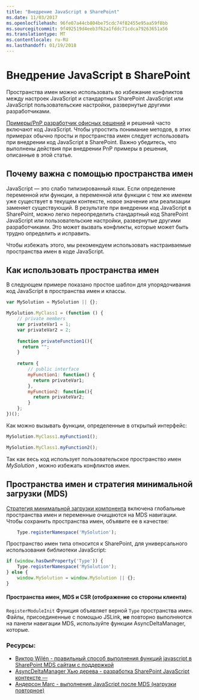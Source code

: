 ```yaml
---
title: "Внедрение JavaScript в SharePoint"
ms.date: 11/03/2017
ms.openlocfilehash: 96fe07a44cb804be75cdc74f82455e95aa59f8bb
ms.sourcegitcommit: 9f492519d4eeb3f62a1fddc71cdca79263651a56
ms.translationtype: MT
ms.contentlocale: ru-RU
ms.lasthandoff: 01/19/2018
---
```

# <a name="embedding-javascript-into-sharepoint"></a>Внедрение JavaScript в SharePoint

Пространства имен можно использовать во избежание конфликтов между настроек JavaScript и стандартных SharePoint JavaScript или JavaScript пользовательские настройки, развернутые другими разработчиками. 

[Примеры/PnP разработчик офисных решений](https://github.com/SharePoint/PnP/) и решений часто включают код JavaScript. Чтобы упростить понимание методов, в этих примерах обычно просты и пространства имен следует использовать при внедрении код JavaScript в SharePoint. Важно убедитесь, что выполнены действия при внедрении PnP примеры в решения, описанные в этой статье.

## <a name="why-using-namespaces-is-important"></a>Почему важна с помощью пространства имен
<a name="sectionSection0"> </a>

JavaScript — это слабо типизированный язык. Если определение переменной или функции, а переменной или функции с тем же именем уже существует в текущем контексте, новое значение или реализации заменяет существующий.
В результате при внедрении код JavaScript в SharePoint, можно легко переопределить стандартный код SharePoint JavaScript или пользовательские настройки, развернутые другими разработчиками.
Это может вызвать конфликты, которые может быть трудно определить и исправить.

Чтобы избежать этого, мы рекомендуем использовать настраиваемые пространства имен в коде JavaScript.

## <a name="how-to-use-namespaces"></a>Как использовать пространства имен
<a name="sectionSection1"> </a>

В следующем примере показано простое шаблон для упорядочивания код JavaScript в пространства имен и классы.

```JavaScript
var MySolution = MySolution || {};

MySolution.MyClass1 = (function () {
    // private members
    var privateVar1 = 1;
    var privateVar2 = 2;
    
    function privateFunction1(){
      return "";
    }
    
    return {
        // public interface
        myFunction1: function() {
          return privateVar1;
        },
        myFunction2: function(){
          return privateVar2;
        }
    };
})();
```

Как можно вызывать функции, определенные в открытый интерфейс:

```JavaScript
MySolution.MyClass1.myFunction1();

MySolution.MyClass1.myFunction2();
```

Так как весь код использует пользовательское пространство имен *MySolution* , можно избежать конфликтов имен.

## <a name="namespaces-and-minimal-download-strategy-mds"></a>Пространства имен и стратегия минимальной загрузки (MDS)

[Стратегия минимальной загрузки компонента](https://msdn.microsoft.com/en-us/library/office/dn456544.aspx) включена глобальные пространства имен и переменные очищаются на MDS навигации.   
Чтобы сохранить пространства имен, объявите ее в качестве:

```JavaScript
    Type.registerNamespace('MySolution');
```

Пространство имен типа относится к SharePoint, для универсального использования библиотеки JavaScript:

```JavaScript
if (window.hasOwnProperty('Type')) {
    Type.registerNamespace('MySolution');
} else {
    window.MySolution = window.MySolution || {};
}
```

#### <a name="namespaces-mds-and-csr-client-side-rendering"></a>Пространства имен, MDS и CSR (отображение со стороны клиента)

``RegisterModuleInit`` Функция объявляет верной ``Type`` пространства имен.  
Файлы, присоединенные с помощью JSLink, **не** повторно выполняются на панели навигации MDS, используйте функции AsyncDeltaManager, которые.

### <a name="resources"></a>Ресурсы:

* [Виктор Wilén - правильный способ выполнения функций javascript в SharePoint MDS сайтам с поддержкой](http://www.wictorwilen.se/the-correct-way-to-execute-javascript-functions-in-sharepoint-2013-mds-enabled-sites)
* [AsyncDeltaManager Хью дерева - разработка SharePoint JavaScript контексте —](https://rencore.com/blog/sharepoint-javascript-context-development-part-4-the-way-of-the-async-delta-manager/)
* [Андерсон Marc - выполнение JavaScript после MDS (нагрузки повторное)](http://blog.symprogress.com/2013/09/sharepoint-2013-execute-javascript-function-after-mds-load/)
